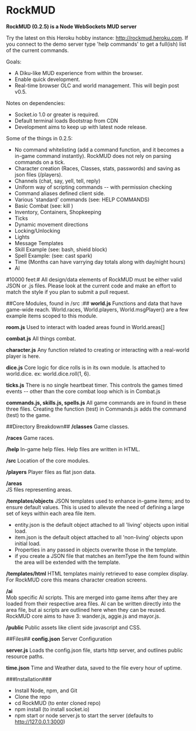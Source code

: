 RockMUD
===============================

**RockMUD (0.2.5) is a Node WebSockets MUD server**

Try the latest on this Heroku hobby instance: http://rockmud.heroku.com. If you connect to the demo server type 'help commands' to get a full(ish) list of the current commands.

Goals:
* A Diku-like MUD experience from within the browser.
* Enable quick development.
* Real-time browser OLC and world management. This will begin post v0.5.

Notes on dependencies: 
* Socket.io 1.0 or greater is required.
* Default terminal loads Bootstrap from CDN
* Development aims to keep up with latest node release.

Some of the things in 0.2.5:
* No command whitelisting (add a command function, and it becomes a in-game command instantly). RockMUD does not rely on parsing commands on a tick.
* Character creation (Races, Classes, stats, passwords) and saving as json files (/players).
* Channels (chat, say, yell, tell, reply)
* Uniform way of scripting commands -- with permission checking
* Command aliases defined client side.
* Various 'standard' commands (see: HELP COMMANDS)
* Basic Combat (see: kill <mob name>)
* Inventory, Containers, Shopkeeping
* Ticks
* Dynamic movement directions
* Locking/Unlocking
* Lights
* Message Templates
* Skill Example (see: bash, shield block)
* Spell Example: (see: cast spark)
* Time (Months can have varrying day totals along with day/night hours)
* AI

#10000 feet:#
All design/data elements of RockMUD must be either valid JSON or .js files. Please look at the current code and make an effort to match the style if you plan to submit a pull request.

##Core Modules, found in /src :##
**world.js**
Functions and data that have game-wide reach. World.races, World.players, World.msgPlayer() are a few example items scoped to this module.

**room.js**
Used to interact with loaded areas found in World.areas[]

**combat.js**
All things combat.

**character.js**
Any function related to creating or interacting with a real-world player is here.

**dice.js**
Core logic for dice rolls is in its own module. Is attached to world.dice. ex: world.dice.roll(1, 6).

**ticks.js**
There is no single heartbeat timer. This controls the games timed events -- other than the core combat loop which is in Combat.js

**commands.js, skills.js, spells.js**
All game commands are in found in these three files. Creating the function (test) in Commands.js adds the command (test) to the game.

##Directory Breakdown##
**/classes**
Game classes.

**/races**
Game races.

**/help**
In-game help files. Help files are written in HTML.

**/src**
Location of the core modules.

**/players**
Player files as flat json data.

**/areas**  
JS files representing areas.

**/templates/objects**
JSON templates used to enhance in-game items; and to ensure default values. This is used to allevate the need of defining a large set of keys within each area file item.

* entity.json is the default object attached to all 'living' objects upon initial load.
* item.json is the default object attached to all 'non-living' objects upon initial load.
* Properties in any passed in objects overwrite those in the template.
* if you create a JSON file that matches an itemType the item found within the area will be extended with the template.

**/templates/html**
HTML templates mainly retrieved to ease complex display. For RockMUD core this means character creation screens.

**/ai**  
Mob specific AI scripts. This are merged into game items after they are loaded from their respective area files. AI can be written directly into the area file, but ai scripts are outlined here when they can be reused. RockMUD core aims to have 3: wander.js, aggie.js and mayor.js.

**/public**
Public assets like client side javascript and CSS.

##Files##
**config.json**
Server Configuration

**server.js**
Loads the config.json file, starts http server, and outlines public resource paths.

**time.json**
Time and Weather data, saved to the file every hour of uptime.

###Installation###
* Install Node, npm, and Git
* Clone the repo
* cd RockMUD (to enter cloned repo)
* npm install (to install socket.io)
* npm start or node server.js to start the server (defaults to http://127.0.0.1:3000)
